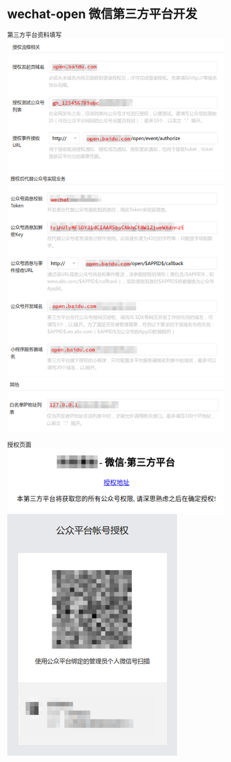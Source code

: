 # wechat-open 微信第三方平台开发

第三方平台资料填写
![1](./image/01.png)
![2](./image/02.png)
![3](./image/03.png)

授权页面
![4](./image/04.png)
![5](./image/05.png)